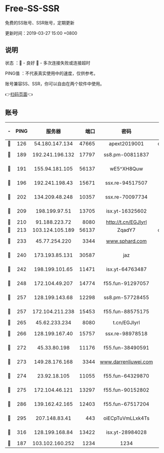 # Free-SS-SSR

免费的SS账号、SSR账号，定期更新

更新时间：2019-03-27 15:00 +0800

## 说明

状态     ：🙂 - 良好 🙁 - 多次连接失败或连接超时

PING值   ：不代表真实使用中的速度，仅供参考。

账号兼容SS、SSR，你可以自由在两个软件中使用。

👉[扫码页面](https://liesauer.github.io/Free-SS-SSR/)👈

## 账号

|-|PING|服务器|端口|密码|加密方式|区域|
|:----:|:----:|:-----:|-----:|:----:|:----:|:----:|
|🙂|126|54.180.147.134|47665|apext2019001|chacha20|KR|
|🙂|189|192.241.196.132|17797|ss8.pm-00811837|aes-256-cfb|US|
|🙂|191|155.94.181.105|56137|wE5^XH8Quw|aes-256-cfb|US|
|🙂|196|192.241.198.43|15671|ssx.re-94517507|aes-256-cfb|US|
|🙂|202|134.209.48.248|10357|ssx.re-70097734|aes-256-cfb|US|
|🙂|209|198.199.97.51|13705|isx.yt-16325602|aes-256-cfb|US|
|🙂|210|91.188.223.72|8080|http://t.cn/EGJIyrl|rc4-md5|RU|
|🙂|213|103.124.105.189|56137|ZqadY7|chacha20|US|
|🙂|233|45.77.254.220|3344|www.sphard.com|aes-256-cfb|SG|
|🙂|240|173.193.85.131|30587|jaz|aes-256-cfb|US|
|🙂|242|198.199.101.65|11471|isx.yt-64763487|aes-256-cfb|US|
|🙂|248|172.104.49.207|14774|f55.fun-91297057|aes-256-cfb|SG|
|🙂|257|128.199.143.68|12298|ss8.pm-57728455|aes-256-cfb|SG|
|🙂|257|172.104.211.238|15453|f55.fun-88575175|aes-256-cfb|US|
|🙂|265|45.62.233.234|8080|t.cn/EGJIyrl|rc4-md5|CA|
|🙂|266|128.199.167.40|15757|ssx.re-98978518|aes-256-cfb|SG|
|🙂|272|45.33.80.198|11176|f55.fun-38490591|aes-256-cfb|US|
|🙂|273|149.28.176.168|3344|www.darrenliuwei.com|aes-256-cfb|AU|
|🙂|274|23.92.18.105|11055|f55.fun-64329870|aes-256-cfb|US|
|🙂|275|172.104.46.121|13297|f55.fun-90152802|aes-256-cfb|SG|
|🙂|286|139.162.42.165|12403|f55.fun-67517204|aes-256-cfb|SG|
|🙂|295|207.148.83.41|443|oiECpTuVmLLxk4Ts|aes-256-cfb|AU|
|🙂|316|128.199.168.84|13422|isx.yt-28984028|aes-256-cfb|SG|
|🙁|187|103.102.160.252|1234|1234|rc4-md5|JP|
